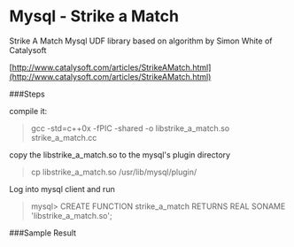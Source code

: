 # Mysql - Strike a Match
Strike A Match Mysql UDF library based on algorithm by Simon White of Catalysoft

[http://www.catalysoft.com/articles/StrikeAMatch.html](http://www.catalysoft.com/articles/StrikeAMatch.html)

###Steps

compile it:
> gcc -std=c++0x -fPIC -shared -o libstrike_a_match.so strike_a_match.cc

copy the libstrike_a_match.so to the mysql's plugin directory
> cp libstrike_a_match.so /usr/lib/mysql/plugin/

Log into mysql client and run
> mysql> CREATE FUNCTION strike_a_match RETURNS REAL SONAME 'libstrike_a_match.so';

###Sample Result


















